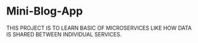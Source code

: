 # Mini-Blog-App
THIS PROJECT IS TO LEARN BASIC OF MICROSERVICES LIKE HOW DATA IS SHARED BETWEEN INDIVIDUAL SERVICES.
